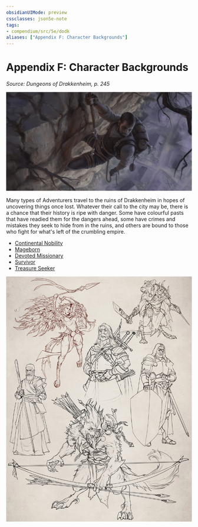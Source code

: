 ```yaml
---
obsidianUIMode: preview
cssclasses: json5e-note
tags:
- compendium/src/5e/dodk
aliases: ["Appendix F: Character Backgrounds"]
---
```

# Appendix F: Character Backgrounds
*Source: Dungeons of Drakkenheim, p. 245* 

![](https://raw.githubusercontent.com/5etools-mirror-3/5etools-img/main/adventure/DoDk/182-15-001.backgrounds.webp#center)

Many types of Adventurers travel to the ruins of Drakkenheim in hopes of uncovering things once lost. Whatever their call to the city may be, there is a chance that their history is ripe with danger. Some have colourful pasts that have readied them for the dangers ahead, some have crimes and mistakes they seek to hide from in the ruins, and others are bound to those who fight for what's left of the crumbling empire.

- [Continental Nobility](Mechanics/backgrounds/continental-nobility-dodk.md)  
- [Mageborn](Mechanics/backgrounds/mageborn-dodk.md)  
- [Devoted Missionary](Mechanics/backgrounds/devoted-missionary-dodk.md)  
- [Survivor](Mechanics/backgrounds/survivor-dodk.md)  
- [Treasure Seeker](Mechanics/backgrounds/treasure-seeker-dodk.md)  

![](https://raw.githubusercontent.com/5etools-mirror-3/5etools-img/main/adventure/DoDk/185-15-004.concept.webp#center)